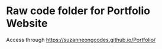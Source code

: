 # Raw code folder for Portfolio Website
Access through https://suzanneongcodes.github.io/Portfolio/
